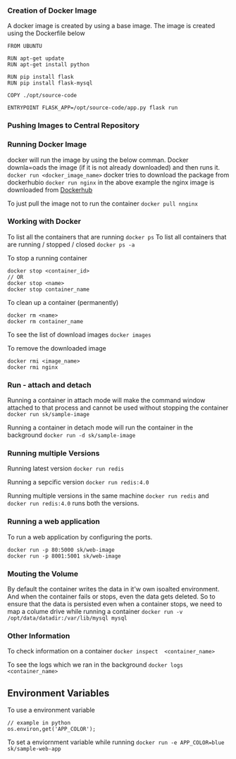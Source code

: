 ### Creation of Docker Image
A docker image is created by using a base image. 
The image is created using the Dockerfile below
```
FROM UBUNTU

RUN apt-get update
RUN apt-get install python

RUN pip install flask
RUN pip install flask-mysql

COPY ./opt/source-code

ENTRYPOINT FLASK_APP=/opt/source-code/app.py flask run
```

### Pushing Images to Central Repository

### Running Docker Image
docker will run the image by using the below comman. Docker downla=oads the image (if it is not already downloaded) and then runs it.
``` docker run <docker_image_name> ```
docker tries to download the package from dockerhubio
``` docker run nginx ```
in the above example the nginx image is downloaded from [Dockerhub](https://hub.docker.com/_/nginx)  

To just pull the image not to run the container
``` docker pull nnginx ```

### Working with Docker
To list all the containers that are running
``` docker ps ```
To list all containers that are running / stopped / closed
``` docker ps -a ```

To stop a running container
```
docker stop <container_id>
// OR
docker stop <name>
docker stop container_name
```

To clean up a container (permanently)
```
docker rm <name>
docker rm container_name
```

To see the list of download images
``` docker images ```

To remove the downloaded image
```
docker rmi <image_name>
docker rmi nginx
```

### Run - attach and detach
Running a container in attach mode will make the command window attached to that process and cannot be used without stopping the container
``` docker run sk/sample-image ```

Running a container in detach mode will run the container in the background
``` docker run -d sk/sample-image ```

### Running multiple Versions
Running latest version
``` docker run redis ```

Running a sepcific version
``` docker run redis:4.0 ```

Running multiple versions in the same machine
``` docker run redis ``` and ``` docker run redis:4.0 ``` runs both the versions.

### Running a web application
To run a web application by configuring the ports.
``` 
docker run -p 80:5000 sk/web-image 
docker run -p 8001:5001 sk/web-image 
```

### Mouting the Volume
By default the container writes the data in it'w own isoalted environment. And when the container fails or stops, even the data gets deleted.
So to ensure that the data is persisted even when a container stops, we need to map a colume drive while running a container
``` docker run -v /opt/data/datadir:/var/lib/mysql mysql ```

### Other Information
To check information on a container
``` docker inspect  <container_name> ```

To see the logs which we ran in the background
``` docker logs <container_name> ```

## Environment Variables
To use a environment variable 
```
// example in python
os.environ,get('APP_COLOR');
```

To set a enviornment variable while running
``` docker run -e APP_COLOR=blue sk/sample-web-app ```


